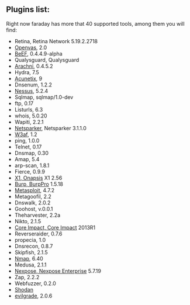 Plugins list:
---
Right now faraday has more that 40 supported tools, among them you will find: 

* Retina, Retina Network 5.19.2.2718
* [Openvas](http://twitter.com/openvas), 2.0
* [BeEF](http://twitter.com/beefproject), 0.4.4.9-alpha
* Qualysguard, Qualysguard
* [Arachni](http://twitter.com/ArachniScanner), 0.4.5.2
* Hydra, 7.5
* [Acunetix](http://twitter.com/acunetix), 9
* Dnsenum, 1.2.2
* [Nessus](http://twitter.com/tenablesecurity), 5.2.4
* Sqlmap, sqlmap/1.0-dev
* ftp, 0.17
* Listurls, 6.3
* whois, 5.0.20
* Wapiti, 2.2.1
* [Netsparker](http://twitter.com/Netsparker), Netsparker 3.1.1.0
* [W3af](http://twitter.com/w3af), 1.2
* ping, 1.0.0
* Telnet, 0.17
* Dnsmap, 0.30
* Amap, 5.4
* arp-scan, 1.8.1
* Fierce, 0.9.9
* [X1, Onapsis](http://twitter.com/onapsis) X1 2.56
* [Burp, BurpPro](http://twitter.com/Burp_Suite) 1.5.18 
* [Metasploit](http://twitter.com/metasploit), 4.7.2
* Metagoofil, 2.2
* Dnswalk, 2.0.2
* Goohost, v.0.0.1
* Theharvester, 2.2a
* Nikto, 2.1.5
* [Core Impact, Core Impact](http://twitter.com/CoreSecurity) 2013R1
* Reverseraider, 0.7.6
* propecia, 1.0
* Dnsrecon, 0.8.7
* Skipfish, 2.1.5
* [Nmap](http://twitter.com/nmap), 6.40
* Medusa, 2.1.1
* [Nexpose, Nexpose Enterprise](http://twitter.com/rapid7) 5.7.19
* Zap, 2.2.2
* Webfuzzer, 0.2.0
* [Shodan](http://twitter.com/shodanhq)
* [evilgrade](http://twitter.com/infobytesec), 2.0.6